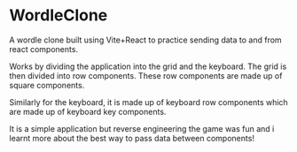 # WordleClone

A wordle clone built using Vite+React to practice sending data to and from react components.

Works by dividing the application into the grid and the keyboard.
The grid is then divided into row components.
These row components are made up of square components.

Similarly for the keyboard, it is made up of keyboard row components which are made up of keyboard key components.

It is a simple application but reverse engineering the game was fun and i learnt more about the best way to pass data between components!
